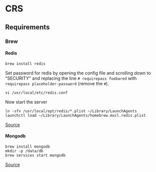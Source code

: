 # CRS

## Requirements

### Brew

#### Redis

```
brew install redis
```

Set password for redis by opening the config file and scrolling down to "SECURITY" and replacing the line `# requirepass foobared` with `requirepass placeholder-password` (remove the `#`).

```
vi /usr/local/etc/redis.conf
```

Now start the server

```
ln -sfv /usr/local/opt/redis/*.plist ~/Library/LaunchAgents
launchctl load ~/Library/LaunchAgents/homebrew.mxcl.redis.plist
```

[Source](https://medium.com/@petehouston/install-and-config-redis-on-mac-os-x-via-homebrew-eb8df9a4f298)

#### Mongodb

```
brew install mongodb
mkdir -p /data/db
brew services start mongodb
```

[Source](https://treehouse.github.io/installation-guides/mac/mongo-mac.html)
